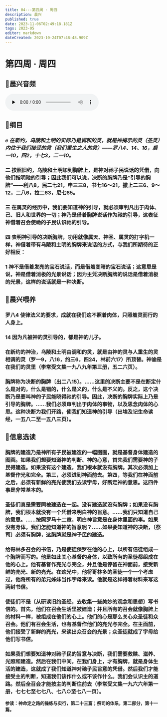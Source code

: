 ```yaml
---
title: 04---第四周 · 周四
description: 晨兴
published: true
date: 2023-11-06T02:49:18.181Z
tags: 2023-05
editor: markdown
dateCreated: 2023-10-24T07:48:48.909Z
---
```


# 第四周 · 周四
## 🎵晨兴音频
<audio id="audio" controls="" preload="none">
      <source id="mp3" src="/2023-05/week4/week4day4.mp3">
</audio>

## 📖纲目

### *e 在新约，乌陵和土明的实际乃是调和的灵，就是神揭示的灵（圣灵）内住于我们接受的灵（我们重生之人的灵）——罗八4、14、16，启一10，四2，十七3，二一10。*

### 二  按照旧约，乌陵和土明加到胸牌上，是神对祂子民说话的凭借，向他们指明祂的引导；因此我们可以说，决断的胸牌乃是“引导的胸牌”——利八8，民二七21，申三三8，书七16～21，撒上二三6、9～12，二八6，拉二63，尼七65。

### 三  在属灵的经历中，我们要知道神的引导，就必须审判凡出于肉体、己、旧人和世界的一切；神乃是借着胸牌说话作为祂的引导，这表征神借着召会使祂的子民认识祂的引导。

### 四  表明神引导的决断胸牌，功用就像属天、神圣、属灵的打字机一样，神借着带有乌陵和土明的胸牌来说话的方式，与我们所期待的正好相反：

### 1  神不是借着发亮的宝石说话，而是借着变暗的宝石说话；这意思是说，神是借着消极的光景说话；因为主凭决断胸牌的说话是借着消极的光景，这样的说话就是一种决断。

## 📖晨兴喂养

### **罗八4    使律法义的要求，成就在我们这不照着肉体，只照着灵而行的人身上。**

### **14    因为凡被神的灵引导的，都是神的儿子。**

### 在新约的神治，乌陵和土明由调和的灵，就是由神的灵与人重生的灵相调的灵（罗一9，八16，约三6，四24，林前六17）所顶替。神谕是在我们的灵里（李常受文集一九八九年第三册，五二六页）。

### 胸牌称为决断的胸牌〔出二八15〕。……这里的决断主要不是在断定什么是对的，什么是错的，什么是义的，什么是不义的。反之，这个决断乃是要叫神的子民能晓得祂的引导。因此，决断的胸牌实际上乃是引导的胸牌。……我们必须审判出于肉体的事物，以及思念肉体的心思。这种决断为我们开路，使我们知道神的引导（出埃及记生命读经，一五八二至一五八三页）。

## 📖信息选读

### 胸牌的建造乃是神所有子民被建造的一幅图画，就是基督身体建造的图画。如果我们想要知道神的判断、神的心意，首先我们需要神的子民得建造。如果没有这个建造，我们根本就没有胸牌。其次必须加上基督作光和完全。第三，必须进到神面前去。第四，等我们在神面前之后，必须有新鲜的亮光使我们去读字母，好断定神的意思。这四件事是非常基本的。

### 圣徒们真是需要同被建造在一起。没有建造就没有胸牌；如果没有胸牌，我们根本就没有一个凭借来明白神的旨意。……我们只知道自己的意思。……按照罗马十二章，明白神旨意是在身体里面的事。如果没有身体，我们怎能知道神的旨意呢？……如果要知道神的决断，〔祭司〕必须有胸牌，这胸牌就是神子民的建造。

### 给哥林多召会的书信，乃是使徒保罗在他的心上，以所有信徒组成一个胸牌而写的。他是如此关心基督的身体，以致所有的圣徒都组成在他的心上。他有基督作亮光与完全，并且他是停留在神面前，接受新鲜的亮光、新的亮光。在这光中，他将哥林多的圣徒一个一个考虑过，他将所有的弟兄姊妹当作字母来读。他就是这样得着材料来写这两封书信。

### 使徒们不是〔从研读旧约圣经，去收集一些美妙的观念和思想〕写书信的。首先，他们在召会生活里被建造；并且所有的召会就像胸牌上的材料一样，被组成在他们的心上。他们的心是那么关心众圣徒和众召会。他们有召会生活，也有基督作他们的亮光与完全。在主面前，他们接受了新鲜的亮光，来读出众召会的光景；众圣徒就成了字母给他们写书信。

### 如果我们想要知道神对祂子民的旨意与决断，我们需要救赎、滋养、光照和建造。然后在我们中间，在我们身上，才有胸牌，就是身体生活的建造，这就成了我们知道神对祂子民旨意的凭借。然后我们才能接受主的判断，知道我们该作什么或不该作什么。我们会认识主的道路。然后全召会才能按主的判断往前去（李常受文集一九六六年第一册，七七七至七七八、七八○至七八一页）。

**参读：神命定之路的操练与实行，第二十三篇；祭司的体系，第二部分，第十一篇。**
<!-- Google tag (gtag.js) -->
<script async src="https://www.googletagmanager.com/gtag/js?id=G-1P8709Z16T"></script>
<script>
  window.dataLayer = window.dataLayer || [];
  function gtag(){dataLayer.push(arguments);}
  gtag('js', new Date());

  gtag('config', 'G-1P8709Z16T');
</script>
